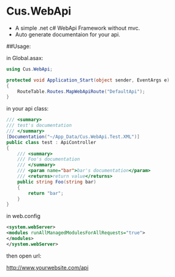 Cus.WebApi
==========

* A simple .net c# WebApi Framework without mvc.
* Auto generate documentaion for your api.

##Usage:

in Global.asax:
```cs
using Cus.WebApi;

protected void Application_Start(object sender, EventArgs e)
{
	RouteTable.Routes.MapWebApiRoute("DefaultApi");
}
```

in your api class:
```cs
/// <summary>
/// test's documentation
/// </summary>
[Documentation("~/App_Data/Cus.WebApi.Test.XML")]
public class test : ApiController
{
	/// <summary>
	/// Foo's documentation
	/// </summary>
	/// <param name="bar">bar's documentation</param>
	/// <returns>return value</returns>
	public string Foo(string bar)
	{
		return "bar";
	}
}
```

in web.config
```xml
<system.webServer>
<modules runAllManagedModulesForAllRequests="true">
</modules>
</system.webServer>
```

then open url:

http://www.yourwebsite.com/api
